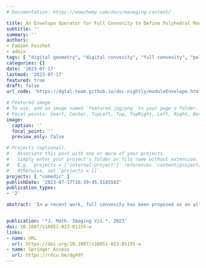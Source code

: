 ```yaml
---
# Documentation: https://wowchemy.com/docs/managing-content/

title: An Envelope Operator for Full Convexity to Define Polyhedral Models in Digital Spaces
subtitle: ''
summary: ''
authors:
- Fabien Feschet
- admin
tags: [ "digital geometry", "digital convexity", "full convexity", "polyhedral model", "envelope operator", "nD" ]
categories: []
date: '2023-07-17'
lastmod: '2023-07-17'
featured: true
draft: false
url_code: 'https://dgtal-team.github.io/doc-nightly/moduleEnvelope.html'

# Featured image
# To use, add an image named `featured.jpg/png` to your page's folder.
# Focal points: Smart, Center, TopLeft, Top, TopRight, Left, Right, BottomLeft, Bottom, BottomRight.
image:
  caption: ''
  focal_point: ''
  preview_only: false

# Projects (optional).
#   Associate this post with one or more of your projects.
#   Simply enter your project's folder or file name without extension.
#   E.g. `projects = ["internal-project"]` references `content/project/deep-learning/index.md`.
#   Otherwise, set `projects = []`.
projects: [ "comedic" ]
publishDate: '2023-07-17T16:39:45.518558Z'
publication_types:
- '2'

abstract: 'In a recent work, full convexity has been proposed as an alternative definition of digital convexity. It solves many problems related to its usual definitions, for instance: Fully convex sets are digitally convex in the usual sense, but are also connected and simply connected. However, full convexity is not a monotone property; hence, intersections of fully convex sets may be neither fully convex nor connected. This defect might forbid digital polyhedral models with fully convex faces and edges. This can be detrimental since classical standard and naive planes are fully convex. In this paper, we study several methods that builds a fully convex set from a digital set. One is particularly appealing and is based on an iterative process: This envelope operator solves in arbitrary dimension the problem of extending a digital set into a fully convex set, while leaving fully convex sets invariant. This extension naturally leads to digital polyhedra whose cells are fully convex. Then a relative envelope operator is proposed, which can be used to force digital planarity of fully convex sets. We provide experiments showing that our method produces coherent polyhedral models for any polyhedron in arbitrary dimension. Finally we study how we can speed up full convexity checks and envelope operations, with a worst-case complexity lowered by a factor $2^d$ in ${\mathbb {Z}}^d$.'


publication: '*J. Math. Imaging Vis.*, 2023'
doi: 10.1007/s10851-023-01155-w
links:
- name: URL
  url: https://doi.org/10.1007/s10851-023-01155-w
- name: Springer Access
  url: https://rdcu.be/dg49Y
---
```

